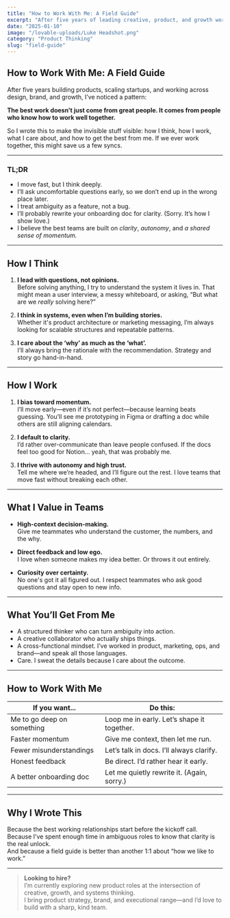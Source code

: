 ```yaml
---
title: "How to Work With Me: A Field Guide"
excerpt: "After five years of leading creative, product, and growth work across startups, here’s what I’ve learned about how I work—and how to work with me."
date: "2025-01-10"
image: "/lovable-uploads/Luke Headshot.png"
category: "Product Thinking"
slug: "field-guide"
---
```


## How to Work With Me: A Field Guide

After five years building products, scaling startups, and working across design, brand, and growth, I’ve noticed a pattern:

**The best work doesn’t just come from great people. It comes from people who know how to work well together.**

So I wrote this to make the invisible stuff visible: how I think, how I work, what I care about, and how to get the best from me. If we ever work together, this might save us a few syncs.

---

### TL;DR

- I move fast, but I think deeply.
- I’ll ask uncomfortable questions early, so we don’t end up in the wrong place later.
- I treat ambiguity as a feature, not a bug.
- I’ll probably rewrite your onboarding doc for clarity. (Sorry. It’s how I show love.)
- I believe the best teams are built on *clarity*, *autonomy*, and *a shared sense of momentum.*

---

## How I Think

1. **I lead with questions, not opinions.**  
   Before solving anything, I try to understand the system it lives in. That might mean a user interview, a messy whiteboard, or asking, “But what are we *really* solving here?”

2. **I think in systems, even when I’m building stories.**  
   Whether it's product architecture or marketing messaging, I’m always looking for scalable structures and repeatable patterns.

3. **I care about the ‘why’ as much as the ‘what’.**  
   I’ll always bring the rationale with the recommendation. Strategy and story go hand-in-hand.

---

## How I Work

1. **I bias toward momentum.**  
   I’ll move early—even if it’s not perfect—because learning beats guessing. You’ll see me prototyping in Figma or drafting a doc while others are still aligning calendars.

2. **I default to clarity.**  
   I’d rather over-communicate than leave people confused. If the docs feel too good for Notion… yeah, that was probably me.

3. **I thrive with autonomy and high trust.**  
   Tell me where we’re headed, and I’ll figure out the rest. I love teams that move fast without breaking each other.

---

## What I Value in Teams

- **High-context decision-making.**  
  Give me teammates who understand the customer, the numbers, and the why.

- **Direct feedback and low ego.**  
  I love when someone makes my idea better. Or throws it out entirely.

- **Curiosity over certainty.**  
  No one's got it all figured out. I respect teammates who ask good questions and stay open to new info.

---

## What You’ll Get From Me

- A structured thinker who can turn ambiguity into action.
- A creative collaborator who actually ships things.
- A cross-functional mindset. I’ve worked in product, marketing, ops, and brand—and speak all those languages.
- Care. I sweat the details because I care about the outcome.

---

## How to Work With Me

| If you want... | Do this: |
|----------------|----------|
| Me to go deep on something | Loop me in early. Let’s shape it together. |
| Faster momentum | Give me context, then let me run. |
| Fewer misunderstandings | Let’s talk in docs. I’ll always clarify. |
| Honest feedback | Be direct. I’d rather hear it early. |
| A better onboarding doc | Let me quietly rewrite it. (Again, sorry.) |

---

## Why I Wrote This

Because the best working relationships start before the kickoff call.  
Because I’ve spent enough time in ambiguous roles to know that clarity is the real unlock.  
And because a field guide is better than another 1:1 about “how we like to work.”

---

> **Looking to hire?**  
> I’m currently exploring new product roles at the intersection of creative, growth, and systems thinking.  
> I bring product strategy, brand, and executional range—and I’d love to build with a sharp, kind team.  

